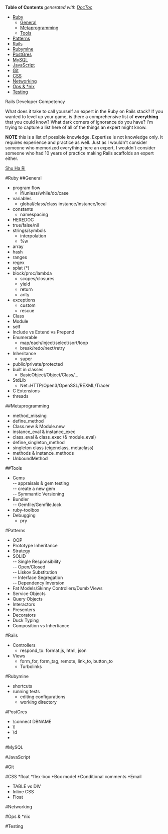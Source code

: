 <!-- START doctoc generated TOC please keep comment here to allow auto update -->
<!-- DON'T EDIT THIS SECTION, INSTEAD RE-RUN doctoc TO UPDATE -->
**Table of Contents**  *generated with [DocToc](https://github.com/thlorenz/doctoc)*

- [Ruby](#ruby)
  - [General](#general)
  - [Metaprogramming		](#metaprogramming)
  - [Tools](#tools)
- [Patterns](#patterns)
- [Rails](#rails)
- [Rubymine](#rubymine)
- [PostGres](#postgres)
- [MySQL](#mysql)
- [JavaScript](#javascript)
- [Git](#git)
- [CSS](#css)
- [Networking](#networking)
- [Ops & *nix](#ops-&-nix)
- [Testing](#testing)

<!-- END doctoc generated TOC please keep comment here to allow auto update -->

Rails Developer Competency

What does it take to call yourself an expert in the Ruby on Rails stack? If you wanted to level up your game, is there a comprehensive list of **everything** that you could know? What dark corners of ignorance do you have? I'm trying to capture a list here of all of the things an expert might know.

**NOTE**  this is a list of possible knowledge. Expertise is not knowledge only. It requires experience and practice as well. Just as I wouldn't consider someone who memorized everything here an expert, I wouldn't consider someone who had 10 years of practice making Rails scaffolds an expert either.

[Shu Ha Ri](https://en.wikipedia.org/wiki/Shuhari)

#Ruby
##General
- program flow  
  - if/unless/while/do/case  
- variables
  - global/class/class instance/instance/local
- constants
  - namespacing  
- HEREDOC  
- true/false/nil  
- strings/symbols	 
  - interpolation  
  - %w  
- array		
- hash		
- ranges  
- regex
- splat (*)		
- block/proc/lambda		
  - scopes/closures	
  - yield	
  - return	
  - arity	
- exceptions		
  - custom	
  - rescue	
- Class		
- Module	
- self  
- Include vs Extend vs Prepend		
- Enumerable
  - map/each/inject/select/sort/loop  
  - break/redo/next/retry
- Inheritance
  - super
- public/private/protected
- built in classes
  - BasicObject/Object/Class/...
- StdLib
  - Net::HTTP/Open3/OpenSSL/REXML/Tracer
- C Extensions
- threads

##Metaprogramming		
- method_missing		
- define_method		
- Class.new & Module.new		
- instance_eval & instance_exec	
- class_eval & class_exec (& module_eval)  
- define_singleton_method
- singleton class (eigenclass, metaclass)
- methods & instance_methods		
- UnboundMethod		

##Tools
- Gems		
-- appraisals & gem testing		
-- create a new gem		
-- Symmantic Versioning		
- Bundler		
-- Gemfile/Gemfile.lock		
- ruby-toolbox  
- Debugging
  - pry

#Patterns
- OOP  
- Prototype Inheritance  
- Strategy  
- SOLID  
-- Single Responsibility  
-- Open/Closed  
-- Liskov Substitution  
-- Interface Segregation  
-- Dependency Inversion  
- Fat Models/Skinny Controllers/Dumb Views  
- Service Objects  
- Query Objects  
- Interactors  
- Presenters  
- Decorators  
- Duck Typing  
- Composition vs Inhertiance  

#Rails
* Controllers
  * respond_to: format.js, html, json
* Views
  * form_for, form_tag, remote, link_to, button_to
  * Turbolinks

#Rubymine
* shortcuts
* running tests
  * editing configurations
  * working directory
  
#PostGres
* \connect DBNAME
* \l
* \d
* 

#MySQL

#JavaScript

#Git

#CSS
*float
*flex-box
*Box model
*Conditional comments
*Email
  - TABLE vs DIV
  - Inline CSS
  - Float

#Networking

#Ops & *nix

#Testing
